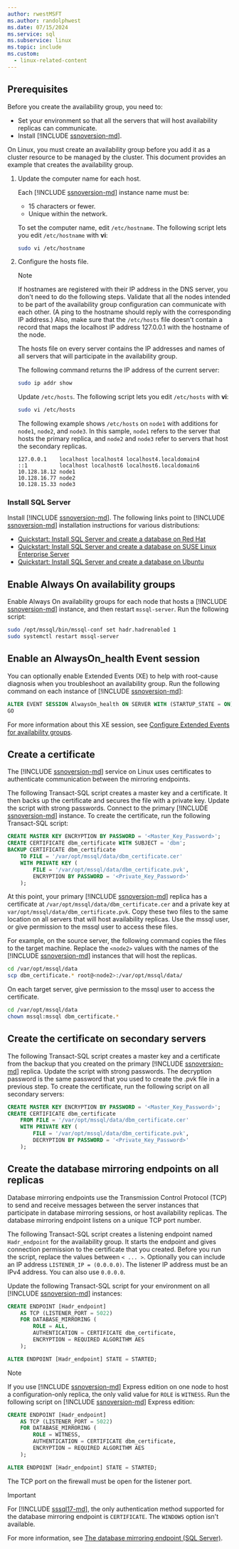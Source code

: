 ```yaml
---
author: rwestMSFT
ms.author: randolphwest
ms.date: 07/15/2024
ms.service: sql
ms.subservice: linux
ms.topic: include
ms.custom:
  - linux-related-content
---
```

## Prerequisites

Before you create the availability group, you need to:

- Set your environment so that all the servers that will host availability replicas can communicate.
- Install [!INCLUDE [ssnoversion-md](../../includes/ssnoversion-md.md)].

On Linux, you must create an availability group before you add it as a cluster resource to be managed by the cluster. This document provides an example that creates the availability group.

1. Update the computer name for each host.

   Each [!INCLUDE [ssnoversion-md](../../includes/ssnoversion-md.md)] instance name must be:

   - 15 characters or fewer.
   - Unique within the network.

   To set the computer name, edit `/etc/hostname`. The following script lets you edit `/etc/hostname` with **vi**:

   ```bash
   sudo vi /etc/hostname
   ```

1. Configure the hosts file.

   > [!NOTE]  
   > If hostnames are registered with their IP address in the DNS server, you don't need to do the following steps. Validate that all the nodes intended to be part of the availability group configuration can communicate with each other. (A ping to the hostname should reply with the corresponding IP address.) Also, make sure that the `/etc/hosts` file doesn't contain a record that maps the localhost IP address 127.0.0.1 with the hostname of the node.

   The hosts file on every server contains the IP addresses and names of all servers that will participate in the availability group.

   The following command returns the IP address of the current server:

   ```bash
   sudo ip addr show
   ```

   Update `/etc/hosts`. The following script lets you edit `/etc/hosts` with **vi**:

   ```bash
   sudo vi /etc/hosts
   ```

   The following example shows `/etc/hosts` on `node1` with additions for `node1`, `node2`, and `node3`. In this sample, `node1` refers to the server that hosts the primary replica, and `node2` and `node3` refer to servers that host the secondary replicas.

   ```output
   127.0.0.1    localhost localhost4 localhost4.localdomain4
   ::1          localhost localhost6 localhost6.localdomain6
   10.128.18.12 node1
   10.128.16.77 node2
   10.128.15.33 node3
   ```

### Install SQL Server

Install [!INCLUDE [ssnoversion-md](../../includes/ssnoversion-md.md)]. The following links point to [!INCLUDE [ssnoversion-md](../../includes/ssnoversion-md.md)] installation instructions for various distributions:

- [Quickstart: Install SQL Server and create a database on Red Hat](../quickstart-install-connect-red-hat.md)
- [Quickstart: Install SQL Server and create a database on SUSE Linux Enterprise Server](../quickstart-install-connect-suse.md)
- [Quickstart: Install SQL Server and create a database on Ubuntu](../quickstart-install-connect-ubuntu.md)

## Enable Always On availability groups

Enable Always On availability groups for each node that hosts a [!INCLUDE [ssnoversion-md](../../includes/ssnoversion-md.md)] instance, and then restart `mssql-server`. Run the following script:

```bash
sudo /opt/mssql/bin/mssql-conf set hadr.hadrenabled 1
sudo systemctl restart mssql-server
```

## Enable an AlwaysOn_health Event session

You can optionally enable Extended Events (XE) to help with root-cause diagnosis when you troubleshoot an availability group. Run the following command on each instance of [!INCLUDE [ssnoversion-md](../../includes/ssnoversion-md.md)]:

```SQL
ALTER EVENT SESSION AlwaysOn_health ON SERVER WITH (STARTUP_STATE = ON);
GO
```

For more information about this XE session, see [Configure Extended Events for availability groups](../../database-engine/availability-groups/windows/always-on-extended-events.md).

## Create a certificate

The [!INCLUDE [ssnoversion-md](../../includes/ssnoversion-md.md)] service on Linux uses certificates to authenticate communication between the mirroring endpoints.

The following Transact-SQL script creates a master key and a certificate. It then backs up the certificate and secures the file with a private key. Update the script with strong passwords. Connect to the primary [!INCLUDE [ssnoversion-md](../../includes/ssnoversion-md.md)] instance. To create the certificate, run the following Transact-SQL script:

```SQL
CREATE MASTER KEY ENCRYPTION BY PASSWORD = '<Master_Key_Password>';
CREATE CERTIFICATE dbm_certificate WITH SUBJECT = 'dbm';
BACKUP CERTIFICATE dbm_certificate
    TO FILE = '/var/opt/mssql/data/dbm_certificate.cer'
    WITH PRIVATE KEY (
        FILE = '/var/opt/mssql/data/dbm_certificate.pvk',
        ENCRYPTION BY PASSWORD = '<Private_Key_Password>'
    );
```

At this point, your primary [!INCLUDE [ssnoversion-md](../../includes/ssnoversion-md.md)] replica has a certificate at `/var/opt/mssql/data/dbm_certificate.cer` and a private key at `var/opt/mssql/data/dbm_certificate.pvk`. Copy these two files to the same location on all servers that will host availability replicas. Use the mssql user, or give permission to the mssql user to access these files.

For example, on the source server, the following command copies the files to the target machine. Replace the `<node2>` values with the names of the [!INCLUDE [ssnoversion-md](../../includes/ssnoversion-md.md)] instances that will host the replicas.

```bash
cd /var/opt/mssql/data
scp dbm_certificate.* root@<node2>:/var/opt/mssql/data/
```

On each target server, give permission to the mssql user to access the certificate.

```bash
cd /var/opt/mssql/data
chown mssql:mssql dbm_certificate.*
```

## Create the certificate on secondary servers

The following Transact-SQL script creates a master key and a certificate from the backup that you created on the primary [!INCLUDE [ssnoversion-md](../../includes/ssnoversion-md.md)] replica. Update the script with strong passwords. The decryption password is the same password that you used to create the .pvk file in a previous step. To create the certificate, run the following script on all secondary servers:

```SQL
CREATE MASTER KEY ENCRYPTION BY PASSWORD = '<Master_Key_Password>';
CREATE CERTIFICATE dbm_certificate
    FROM FILE = '/var/opt/mssql/data/dbm_certificate.cer'
    WITH PRIVATE KEY (
        FILE = '/var/opt/mssql/data/dbm_certificate.pvk',
        DECRYPTION BY PASSWORD = '<Private_Key_Password>'
    );
```

## Create the database mirroring endpoints on all replicas

Database mirroring endpoints use the Transmission Control Protocol (TCP) to send and receive messages between the server instances that participate in database mirroring sessions, or host availability replicas. The database mirroring endpoint listens on a unique TCP port number.

The following Transact-SQL script creates a listening endpoint named `Hadr_endpoint` for the availability group. It starts the endpoint and gives connection permission to the certificate that you created. Before you run the script, replace the values between `< ... >`. Optionally you can include an IP address `LISTENER_IP = (0.0.0.0)`. The listener IP address must be an IPv4 address. You can also use `0.0.0.0`.

Update the following Transact-SQL script for your environment on all [!INCLUDE [ssnoversion-md](../../includes/ssnoversion-md.md)] instances:

```SQL
CREATE ENDPOINT [Hadr_endpoint]
    AS TCP (LISTENER_PORT = 5022)
    FOR DATABASE_MIRRORING (
        ROLE = ALL,
        AUTHENTICATION = CERTIFICATE dbm_certificate,
        ENCRYPTION = REQUIRED ALGORITHM AES
    );

ALTER ENDPOINT [Hadr_endpoint] STATE = STARTED;
```

> [!NOTE]  
>  
> If you use [!INCLUDE [ssnoversion-md](../../includes/ssnoversion-md.md)] Express edition on one node to host a configuration-only replica, the only valid value for `ROLE` is `WITNESS`. Run the following script on [!INCLUDE [ssnoversion-md](../../includes/ssnoversion-md.md)] Express edition:

```SQL
CREATE ENDPOINT [Hadr_endpoint]
    AS TCP (LISTENER_PORT = 5022)
    FOR DATABASE_MIRRORING (
        ROLE = WITNESS,
        AUTHENTICATION = CERTIFICATE dbm_certificate,
        ENCRYPTION = REQUIRED ALGORITHM AES
    );

ALTER ENDPOINT [Hadr_endpoint] STATE = STARTED;
```

The TCP port on the firewall must be open for the listener port.

> [!IMPORTANT]  
> For [!INCLUDE [sssql17-md](../../includes/sssql17-md.md)], the only authentication method supported for the database mirroring endpoint is `CERTIFICATE`. The `WINDOWS` option isn't available.

For more information, see [The database mirroring endpoint (SQL Server)](../../database-engine/database-mirroring/the-database-mirroring-endpoint-sql-server.md).
